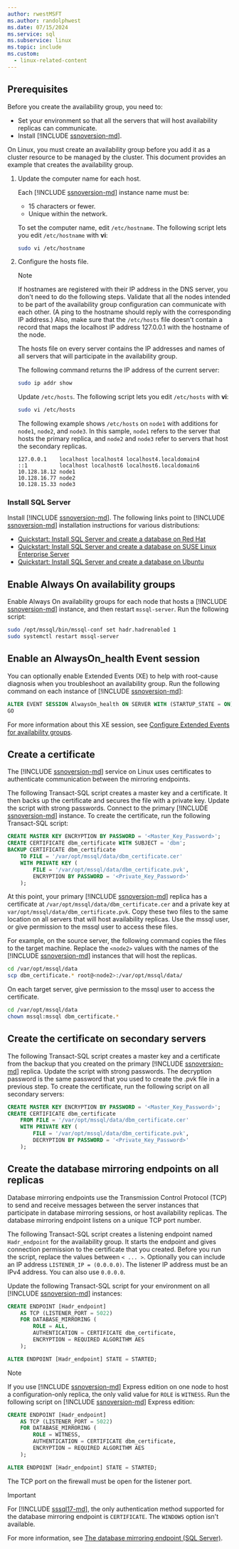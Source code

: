 ```yaml
---
author: rwestMSFT
ms.author: randolphwest
ms.date: 07/15/2024
ms.service: sql
ms.subservice: linux
ms.topic: include
ms.custom:
  - linux-related-content
---
```

## Prerequisites

Before you create the availability group, you need to:

- Set your environment so that all the servers that will host availability replicas can communicate.
- Install [!INCLUDE [ssnoversion-md](../../includes/ssnoversion-md.md)].

On Linux, you must create an availability group before you add it as a cluster resource to be managed by the cluster. This document provides an example that creates the availability group.

1. Update the computer name for each host.

   Each [!INCLUDE [ssnoversion-md](../../includes/ssnoversion-md.md)] instance name must be:

   - 15 characters or fewer.
   - Unique within the network.

   To set the computer name, edit `/etc/hostname`. The following script lets you edit `/etc/hostname` with **vi**:

   ```bash
   sudo vi /etc/hostname
   ```

1. Configure the hosts file.

   > [!NOTE]  
   > If hostnames are registered with their IP address in the DNS server, you don't need to do the following steps. Validate that all the nodes intended to be part of the availability group configuration can communicate with each other. (A ping to the hostname should reply with the corresponding IP address.) Also, make sure that the `/etc/hosts` file doesn't contain a record that maps the localhost IP address 127.0.0.1 with the hostname of the node.

   The hosts file on every server contains the IP addresses and names of all servers that will participate in the availability group.

   The following command returns the IP address of the current server:

   ```bash
   sudo ip addr show
   ```

   Update `/etc/hosts`. The following script lets you edit `/etc/hosts` with **vi**:

   ```bash
   sudo vi /etc/hosts
   ```

   The following example shows `/etc/hosts` on `node1` with additions for `node1`, `node2`, and `node3`. In this sample, `node1` refers to the server that hosts the primary replica, and `node2` and `node3` refer to servers that host the secondary replicas.

   ```output
   127.0.0.1    localhost localhost4 localhost4.localdomain4
   ::1          localhost localhost6 localhost6.localdomain6
   10.128.18.12 node1
   10.128.16.77 node2
   10.128.15.33 node3
   ```

### Install SQL Server

Install [!INCLUDE [ssnoversion-md](../../includes/ssnoversion-md.md)]. The following links point to [!INCLUDE [ssnoversion-md](../../includes/ssnoversion-md.md)] installation instructions for various distributions:

- [Quickstart: Install SQL Server and create a database on Red Hat](../quickstart-install-connect-red-hat.md)
- [Quickstart: Install SQL Server and create a database on SUSE Linux Enterprise Server](../quickstart-install-connect-suse.md)
- [Quickstart: Install SQL Server and create a database on Ubuntu](../quickstart-install-connect-ubuntu.md)

## Enable Always On availability groups

Enable Always On availability groups for each node that hosts a [!INCLUDE [ssnoversion-md](../../includes/ssnoversion-md.md)] instance, and then restart `mssql-server`. Run the following script:

```bash
sudo /opt/mssql/bin/mssql-conf set hadr.hadrenabled 1
sudo systemctl restart mssql-server
```

## Enable an AlwaysOn_health Event session

You can optionally enable Extended Events (XE) to help with root-cause diagnosis when you troubleshoot an availability group. Run the following command on each instance of [!INCLUDE [ssnoversion-md](../../includes/ssnoversion-md.md)]:

```SQL
ALTER EVENT SESSION AlwaysOn_health ON SERVER WITH (STARTUP_STATE = ON);
GO
```

For more information about this XE session, see [Configure Extended Events for availability groups](../../database-engine/availability-groups/windows/always-on-extended-events.md).

## Create a certificate

The [!INCLUDE [ssnoversion-md](../../includes/ssnoversion-md.md)] service on Linux uses certificates to authenticate communication between the mirroring endpoints.

The following Transact-SQL script creates a master key and a certificate. It then backs up the certificate and secures the file with a private key. Update the script with strong passwords. Connect to the primary [!INCLUDE [ssnoversion-md](../../includes/ssnoversion-md.md)] instance. To create the certificate, run the following Transact-SQL script:

```SQL
CREATE MASTER KEY ENCRYPTION BY PASSWORD = '<Master_Key_Password>';
CREATE CERTIFICATE dbm_certificate WITH SUBJECT = 'dbm';
BACKUP CERTIFICATE dbm_certificate
    TO FILE = '/var/opt/mssql/data/dbm_certificate.cer'
    WITH PRIVATE KEY (
        FILE = '/var/opt/mssql/data/dbm_certificate.pvk',
        ENCRYPTION BY PASSWORD = '<Private_Key_Password>'
    );
```

At this point, your primary [!INCLUDE [ssnoversion-md](../../includes/ssnoversion-md.md)] replica has a certificate at `/var/opt/mssql/data/dbm_certificate.cer` and a private key at `var/opt/mssql/data/dbm_certificate.pvk`. Copy these two files to the same location on all servers that will host availability replicas. Use the mssql user, or give permission to the mssql user to access these files.

For example, on the source server, the following command copies the files to the target machine. Replace the `<node2>` values with the names of the [!INCLUDE [ssnoversion-md](../../includes/ssnoversion-md.md)] instances that will host the replicas.

```bash
cd /var/opt/mssql/data
scp dbm_certificate.* root@<node2>:/var/opt/mssql/data/
```

On each target server, give permission to the mssql user to access the certificate.

```bash
cd /var/opt/mssql/data
chown mssql:mssql dbm_certificate.*
```

## Create the certificate on secondary servers

The following Transact-SQL script creates a master key and a certificate from the backup that you created on the primary [!INCLUDE [ssnoversion-md](../../includes/ssnoversion-md.md)] replica. Update the script with strong passwords. The decryption password is the same password that you used to create the .pvk file in a previous step. To create the certificate, run the following script on all secondary servers:

```SQL
CREATE MASTER KEY ENCRYPTION BY PASSWORD = '<Master_Key_Password>';
CREATE CERTIFICATE dbm_certificate
    FROM FILE = '/var/opt/mssql/data/dbm_certificate.cer'
    WITH PRIVATE KEY (
        FILE = '/var/opt/mssql/data/dbm_certificate.pvk',
        DECRYPTION BY PASSWORD = '<Private_Key_Password>'
    );
```

## Create the database mirroring endpoints on all replicas

Database mirroring endpoints use the Transmission Control Protocol (TCP) to send and receive messages between the server instances that participate in database mirroring sessions, or host availability replicas. The database mirroring endpoint listens on a unique TCP port number.

The following Transact-SQL script creates a listening endpoint named `Hadr_endpoint` for the availability group. It starts the endpoint and gives connection permission to the certificate that you created. Before you run the script, replace the values between `< ... >`. Optionally you can include an IP address `LISTENER_IP = (0.0.0.0)`. The listener IP address must be an IPv4 address. You can also use `0.0.0.0`.

Update the following Transact-SQL script for your environment on all [!INCLUDE [ssnoversion-md](../../includes/ssnoversion-md.md)] instances:

```SQL
CREATE ENDPOINT [Hadr_endpoint]
    AS TCP (LISTENER_PORT = 5022)
    FOR DATABASE_MIRRORING (
        ROLE = ALL,
        AUTHENTICATION = CERTIFICATE dbm_certificate,
        ENCRYPTION = REQUIRED ALGORITHM AES
    );

ALTER ENDPOINT [Hadr_endpoint] STATE = STARTED;
```

> [!NOTE]  
>  
> If you use [!INCLUDE [ssnoversion-md](../../includes/ssnoversion-md.md)] Express edition on one node to host a configuration-only replica, the only valid value for `ROLE` is `WITNESS`. Run the following script on [!INCLUDE [ssnoversion-md](../../includes/ssnoversion-md.md)] Express edition:

```SQL
CREATE ENDPOINT [Hadr_endpoint]
    AS TCP (LISTENER_PORT = 5022)
    FOR DATABASE_MIRRORING (
        ROLE = WITNESS,
        AUTHENTICATION = CERTIFICATE dbm_certificate,
        ENCRYPTION = REQUIRED ALGORITHM AES
    );

ALTER ENDPOINT [Hadr_endpoint] STATE = STARTED;
```

The TCP port on the firewall must be open for the listener port.

> [!IMPORTANT]  
> For [!INCLUDE [sssql17-md](../../includes/sssql17-md.md)], the only authentication method supported for the database mirroring endpoint is `CERTIFICATE`. The `WINDOWS` option isn't available.

For more information, see [The database mirroring endpoint (SQL Server)](../../database-engine/database-mirroring/the-database-mirroring-endpoint-sql-server.md).
